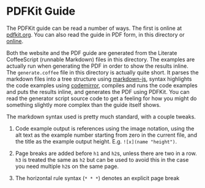 # PDFKit Guide

The PDFKit guide can be read a number of ways.  The first is online at [pdfkit.org](http://pdfkit.org/).
You can also read the guide in PDF form, in this directory or [online](http://pdfkit.org/docs/guide.pdf).

Both the website and the PDF guide are generated from the Literate CoffeeScript (runnable Markdown) files
in this directory. The examples are actually run when generating the PDF in order to show the results inline.
The `generate.coffee` file in this directory is actually quite short.  It parses the markdown files into a 
tree structure using [markdown-js](https://github.com/evilstreak/markdown-js), syntax highlights the code
examples using [codemirror](https://github.com/marijnh/codemirror), compiles and runs the code examples and puts the results
inline, and generates the PDF using PDFKit. You can read the generator script source code to get a feeling for 
how you might do something slightly more complex than the guide itself shows.

The markdown syntax used is pretty much standard, with a couple tweaks.

1. Code example output is references using the image notation, using the alt text as the example number starting from 
    zero in the current file, and the title as the example output height. E.g. `![x](name "height")`.
  
2. Page breaks are added before `h1` and `h2`s, unless there are two in a row. `h3` is treated the same as `h2` but
    can be used to avoid this in the case you need multiple `h2`s on the same page.

3. The horizontal rule syntax (`* * *`) denotes an explicit page break
